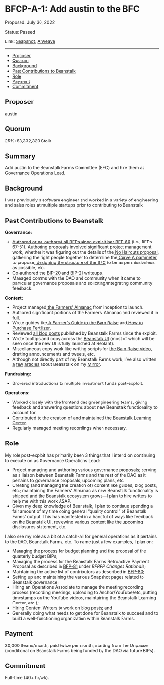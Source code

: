 # BFCP-A-1: Add austin to the BFC

Proposed: July 30, 2022

Status: Passed

Link: [Snapshot](https://snapshot.org/#/beanstalkfarms.eth/proposal/0xbba13a2ee887f2367fdc5485b5412f7de2e41062f85acc0634d4edb428424496), [Arweave](https://arweave.net/3KkaXIvrIjgVUbGA2C72gzieN1Vg10pguneKIuOxMw4)

---

- [Proposer](#proposer)
- [Quorum](#quorum)
- [Background](#background)
- [Past Contributions to Beanstalk](#past-contributions-to-beanstalk)
- [Role](#role)
- [Payment](#payment)
- [Commitment](#commitment)

## Proposer

austin

## Quorum

25%: 53,332,329 Stalk

## Summary

Add austin to the Beanstalk Farms Committee (BFC) and hire them as Governance Operations Lead.

## Background

I was previously a software engineer and worked in a variety of engineering and sales roles at multiple startups prior to contributing to Beanstalk.

## Past Contributions to Beanstalk

**Governance:**
* [Authored or co-authored all BFPs since exploit bar BFP-66](https://snapshot.org/#/beanstalkfarms.eth) (i.e., BFPs 67-81). Authoring proposals involved significant project management work, whether it was figuring out the details of the[ No Haircuts proposal](https://snapshot.org/#/beanstalkfarms.eth/proposal/0xb87854d7f6f40f0877a1333028eab829b213fbcce03f16f9dd3832c8a98ab99b), gathering the right people together to determine the[ Curve A parameter](https://snapshot.org/#/beanstalkfarms.eth/proposal/0xbb1db9c60534b7aa3951ea0d7b107f755d555acdd95c495388be7a1bd7f494e0) to propose,[ designing the structure of the BFC](https://snapshot.org/#/beanstalkfarms.eth/proposal/0x3bf1e9ea8167019635787f44662096a1747b44f17c5e1571e33506d34453e889) to be as permissionless as possible, etc.
* Co-authored the[ BIP-20](https://snapshot.org/#/beanstalkdao.eth/proposal/0xe47741c4bfa4ac97ad23bbec0db8b9a5f2efc3e1737b309476d90611698193f4) and[ BIP-21](https://github.com/BeanstalkFarms/Beanstalk/pull/72) writeups.
* Managed comms with the DAO and community when it came to particular governance proposals and soliciting/integrating community feedback.

**Content:**
* Project managed[ the Farmers’ Almanac](https://docs.bean.money/) from inception to launch.
* Authored significant portions of the Farmers’ Almanac and reviewed it in full.
* Wrote guides like[ A Farmer’s Guide to the Barn Raise](https://bean.money/blog/a-farmers-guide-to-the-barn-raise) and[ How to Purchase Fertilizer](https://bean.money/blog/how-to-purchase-fertilizer).
* Reviewed [all blog posts](https://bean.money/blog) published by Beanstalk Farms since the exploit.
* Wrote tooltips and copy across the [Beanstalk UI](https://app.bean.money/) (most of which will be seen once the new UI is fully launched at Replant).
* Miscellaneous copy work like writing scripts for [the Barn Raise video,](https://www.youtube.com/watch?v=srnhtH0dZgg) drafting announcements and tweets, etc.
* Although not directly part of my Beanstalk Farms work, I’ve also written [a](https://mirror.xyz/astn.eth/LeuGtteOh8N0GVHwuPL4R1TIPXmjQuZQFzGObCLezUM) [few](https://mirror.xyz/astn.eth/w5336TYVkb-9eIlKxrCPKLoUNvYRgJmd6nB4Br5-Vs8) [articles](https://mirror.xyz/astn.eth) about Beanstalk on my [Mirror](https://mirror.xyz/astn.eth).

**Fundraising:**
* Brokered introductions to multiple investment funds post-exploit.

**Operations:**
* Worked closely with the frontend design/engineering teams, giving feedback and answering questions about new Beanstalk functionality to account for.
* Contributed to the creation of and maintained the[ Beanstalk Learning Center](https://bean.money/learning-center).
* Regularly managed meeting recordings when necessary.

## Role

My role post-exploit has primarily been 3 things that I intend on continuing to execute on as Governance Operations Lead: 

* Project managing and authoring various governance proposals; serving as a liaison between Beanstalk Farms and the rest of the DAO as it pertains to governance proposals, upcoming plans, etc.
* Creating (and managing the creation of) content like guides, blog posts, etc.; maintaining the Farmers’ Almanac as new Beanstalk functionality is shipped and the Beanstalk ecosystem grows—I plan to hire writers to help me with this work ASAP.
* Given my deep knowledge of Beanstalk, I plan to continue spending a fair amount of my time doing general “quality control” of Beanstalk Farms’ output. This has manifested in a handful of ways like feedback on the Beanstalk UI, reviewing various content like the upcoming disclosures statement, etc.

I also see my role as a bit of a catch-all for general operations as it pertains to the DAO, Beanstalk Farms, etc. To name just a few examples, I plan on:

* Managing the process for budget planning and the proposal of the quarterly budget BIPs;
* Managing the process for the Beanstalk Farms Retroactive Payment Proposal as described in [BFP-81](https://snapshot.org/#/beanstalkfarms.eth/proposal/0xa24c368f08093b8a5e27c0b3ae9296eb60272cddc8882434b02a86152d903e59) under _BFRPP Changes Rationale_;
* Maintaining the active list of contributors as described in [BFP-80](https://snapshot.org/#/beanstalkfarms.eth/proposal/0x3bf1e9ea8167019635787f44662096a1747b44f17c5e1571e33506d34453e889);
* Setting up and maintaining the various Snapshot pages related to Beanstalk governance; 
* Hiring an Operations Associate to manage the meeting recording process (recording meetings, uploading to Anchor/YouTube/etc, putting timestamps on the YouTube videos, maintaining the Beanstalk Learning Center, etc.); 
* Hiring Content Writers to work on blog posts; and
* Generally doing what needs to get done for Beanstalk to succeed and to build a well-functioning organization within Beanstalk Farms.

## Payment

20,000 Beans/month, paid twice per month, starting from the Unpause (conditional on Beanstalk Farms being funded by the DAO via future BIPs).

## Commitment

Full-time (40+ hr/wk).
